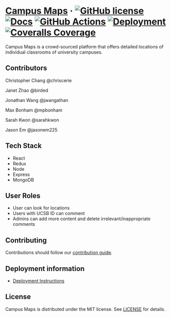 # [**Campus Maps**](https://campusmaps.herokuapp.com/) &middot; [![GitHub license](https://img.shields.io/badge/license-MIT-blue.svg)](https://github.com/ucsb-cs148-f21/project-t06-campusmaps/blob/main/LICENSE) [![Docs](https://img.shields.io/badge/docs-website-blue.svg)](https://ucsb-cs148-f21.github.io/project-t06-campusmaps/) [![GitHub Actions](https://github.com/ucsb-cs148-f21/project-t06-campusmaps/workflows/ci/badge.svg)](https://github.com/ucsb-cs148-f21/project-t06-campusmaps/actions) [![Deployment](https://github.com/ucsb-cs148-f21/project-t06-campusmaps/workflows/cd/badge.svg)](https://campusmaps.herokuapp.com/) [![Coveralls Coverage](https://coveralls.io/repos/github/ucsb-cs148-f21/project-t06-campusmaps/badge.svg)](https://coveralls.io/github/ucsb-cs148-f21/project-t06-campusmaps?branch=main)

Campus Maps is a crowd-sourced platform that offers detailed locations of individual classrooms of university campuses.

## Contributors

Christopher Chang @chriscerie

Janet Zhao @birded

Jonathan Wang @jwangathan

Max Bonham @mpbonham

Sarah Kwon @sarahkwon

Jason Em @jasonem225

## Tech Stack

* React
* Redux
* Node
* Express
* MongoDB

## User Roles

- User can look for locations 
- Users with UCSB ID can comment
- Admins can add more content and delete irrelevant/inappropriate comments

## Contributing

Contributions should follow our [contribution guide](./CONTRIBUTING.md).

## Deployment information
* [Deployment Instructions](./docs/DEPLOY.md)


## License

Campus Maps is distributed under the MIT license. See [LICENSE](./LICENSE) for details.